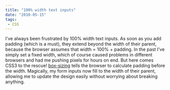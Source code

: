 ```yaml
---
title: "100% width text inputs"
date: "2010-05-15"
tags:
 - CSS
---
```


I've always been frustrated by 100% width text inputs. As soon as you add padding (which is a must), they extend beyond the width of their parent, because the browser assumes that width = 100% + padding. In the past I've simply set a fixed width, which of course caused problems in different browsers and had me pushing pixels for hours on end. But here comes CSS3 to the rescue! [box-sizing](http://stackoverflow.com/questions/628500/can-i-stop-100-width-text-boxes-from-extending-beyond-their-containers) tells the browser to calculate padding before the width. Magically, my form inputs now fill to the width of their parent, allowing me to update the design easily without worrying about breaking anything.
